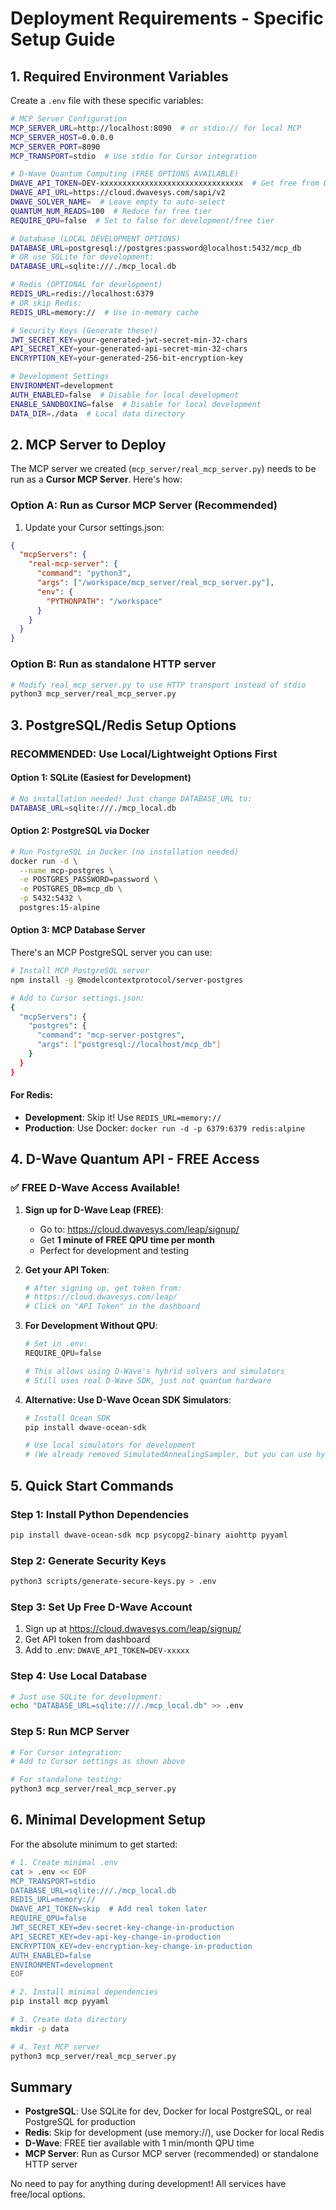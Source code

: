 # Deployment Requirements - Specific Setup Guide

## 1. Required Environment Variables

Create a `.env` file with these specific variables:

```bash
# MCP Server Configuration
MCP_SERVER_URL=http://localhost:8090  # or stdio:// for local MCP
MCP_SERVER_HOST=0.0.0.0
MCP_SERVER_PORT=8090
MCP_TRANSPORT=stdio  # Use stdio for Cursor integration

# D-Wave Quantum Computing (FREE OPTIONS AVAILABLE)
DWAVE_API_TOKEN=DEV-xxxxxxxxxxxxxxxxxxxxxxxxxxxxxxxx  # Get free from D-Wave Leap
DWAVE_API_URL=https://cloud.dwavesys.com/sapi/v2
DWAVE_SOLVER_NAME=  # Leave empty to auto-select
QUANTUM_NUM_READS=100  # Reduce for free tier
REQUIRE_QPU=false  # Set to false for development/free tier

# Database (LOCAL DEVELOPMENT OPTIONS)
DATABASE_URL=postgresql://postgres:password@localhost:5432/mcp_db
# OR use SQLite for development:
DATABASE_URL=sqlite:///./mcp_local.db

# Redis (OPTIONAL for development)
REDIS_URL=redis://localhost:6379
# OR skip Redis:
REDIS_URL=memory://  # Use in-memory cache

# Security Keys (Generate these!)
JWT_SECRET_KEY=your-generated-jwt-secret-min-32-chars
API_SECRET_KEY=your-generated-api-secret-min-32-chars
ENCRYPTION_KEY=your-generated-256-bit-encryption-key

# Development Settings
ENVIRONMENT=development
AUTH_ENABLED=false  # Disable for local development
ENABLE_SANDBOXING=false  # Disable for local development
DATA_DIR=./data  # Local data directory
```

## 2. MCP Server to Deploy

The MCP server we created (`mcp_server/real_mcp_server.py`) needs to be run as a **Cursor MCP Server**. Here's how:

### Option A: Run as Cursor MCP Server (Recommended)
1. Update your Cursor settings.json:
```json
{
  "mcpServers": {
    "real-mcp-server": {
      "command": "python3",
      "args": ["/workspace/mcp_server/real_mcp_server.py"],
      "env": {
        "PYTHONPATH": "/workspace"
      }
    }
  }
}
```

### Option B: Run as standalone HTTP server
```bash
# Modify real_mcp_server.py to use HTTP transport instead of stdio
python3 mcp_server/real_mcp_server.py
```

## 3. PostgreSQL/Redis Setup Options

### RECOMMENDED: Use Local/Lightweight Options First

#### Option 1: SQLite (Easiest for Development)
```bash
# No installation needed! Just change DATABASE_URL to:
DATABASE_URL=sqlite:///./mcp_local.db
```

#### Option 2: PostgreSQL via Docker
```bash
# Run PostgreSQL in Docker (no installation needed)
docker run -d \
  --name mcp-postgres \
  -e POSTGRES_PASSWORD=password \
  -e POSTGRES_DB=mcp_db \
  -p 5432:5432 \
  postgres:15-alpine
```

#### Option 3: MCP Database Server
There's an MCP PostgreSQL server you can use:
```bash
# Install MCP PostgreSQL server
npm install -g @modelcontextprotocol/server-postgres

# Add to Cursor settings.json:
{
  "mcpServers": {
    "postgres": {
      "command": "mcp-server-postgres",
      "args": ["postgresql://localhost/mcp_db"]
    }
  }
}
```

#### For Redis:
- **Development**: Skip it! Use `REDIS_URL=memory://`
- **Production**: Use Docker: `docker run -d -p 6379:6379 redis:alpine`

## 4. D-Wave Quantum API - FREE Access

### ✅ FREE D-Wave Access Available!

1. **Sign up for D-Wave Leap (FREE)**:
   - Go to: https://cloud.dwavesys.com/leap/signup/
   - Get **1 minute of FREE QPU time per month**
   - Perfect for development and testing

2. **Get your API Token**:
   ```bash
   # After signing up, get token from:
   # https://cloud.dwavesys.com/leap/
   # Click on "API Token" in the dashboard
   ```

3. **For Development Without QPU**:
   ```python
   # Set in .env:
   REQUIRE_QPU=false
   
   # This allows using D-Wave's hybrid solvers and simulators
   # Still uses real D-Wave SDK, just not quantum hardware
   ```

4. **Alternative: Use D-Wave Ocean SDK Simulators**:
   ```bash
   # Install Ocean SDK
   pip install dwave-ocean-sdk
   
   # Use local simulators for development
   # (We already removed SimulatedAnnealingSampler, but you can use hybrid solvers)
   ```

## 5. Quick Start Commands

### Step 1: Install Python Dependencies
```bash
pip install dwave-ocean-sdk mcp psycopg2-binary aiohttp pyyaml
```

### Step 2: Generate Security Keys
```bash
python3 scripts/generate-secure-keys.py > .env
```

### Step 3: Set Up Free D-Wave Account
1. Sign up at https://cloud.dwavesys.com/leap/signup/
2. Get API token from dashboard
3. Add to .env: `DWAVE_API_TOKEN=DEV-xxxxx`

### Step 4: Use Local Database
```bash
# Just use SQLite for development:
echo "DATABASE_URL=sqlite:///./mcp_local.db" >> .env
```

### Step 5: Run MCP Server
```bash
# For Cursor integration:
# Add to Cursor settings as shown above

# For standalone testing:
python3 mcp_server/real_mcp_server.py
```

## 6. Minimal Development Setup

For the absolute minimum to get started:

```bash
# 1. Create minimal .env
cat > .env << EOF
MCP_TRANSPORT=stdio
DATABASE_URL=sqlite:///./mcp_local.db
REDIS_URL=memory://
DWAVE_API_TOKEN=skip  # Add real token later
REQUIRE_QPU=false
JWT_SECRET_KEY=dev-secret-key-change-in-production
API_SECRET_KEY=dev-api-key-change-in-production
ENCRYPTION_KEY=dev-encryption-key-change-in-production
AUTH_ENABLED=false
ENVIRONMENT=development
EOF

# 2. Install minimal dependencies
pip install mcp pyyaml

# 3. Create data directory
mkdir -p data

# 4. Test MCP server
python3 mcp_server/real_mcp_server.py
```

## Summary

- **PostgreSQL**: Use SQLite for dev, Docker for local PostgreSQL, or real PostgreSQL for production
- **Redis**: Skip for development (use memory://), use Docker for local Redis
- **D-Wave**: FREE tier available with 1 min/month QPU time
- **MCP Server**: Run as Cursor MCP server (recommended) or standalone HTTP server

No need to pay for anything during development! All services have free/local options.